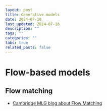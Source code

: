 ```yaml
---
layout: post
title: Generative models
date: 2024-07-18
last_updated: 2024-07-18
description: ""
tags: ""
categories: ""
tabs: true
related_posts: false
---
```


# Flow-based models

## Flow matching

- [Cambridge MLG blog about Flow Matching](https://mlg.eng.cam.ac.uk/blog/2024/01/20/flow-matching.html)
